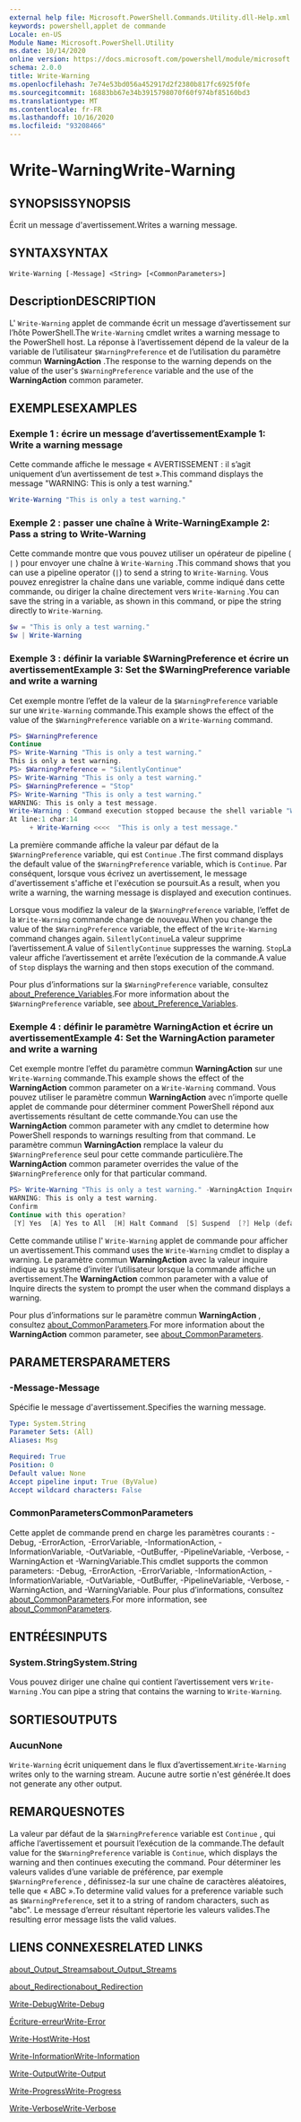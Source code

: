 ```yaml
---
external help file: Microsoft.PowerShell.Commands.Utility.dll-Help.xml
keywords: powershell,applet de commande
Locale: en-US
Module Name: Microsoft.PowerShell.Utility
ms.date: 10/14/2020
online version: https://docs.microsoft.com/powershell/module/microsoft.powershell.utility/write-warning?view=powershell-7.1&WT.mc_id=ps-gethelp
schema: 2.0.0
title: Write-Warning
ms.openlocfilehash: 7e74e53bd056a452917d2f2380b817fc6925f0fe
ms.sourcegitcommit: 16883bb67e34b3915798070f60f974bf85160bd3
ms.translationtype: MT
ms.contentlocale: fr-FR
ms.lasthandoff: 10/16/2020
ms.locfileid: "93208466"
---
```

# <span data-ttu-id="33047-103">Write-Warning</span><span class="sxs-lookup"><span data-stu-id="33047-103">Write-Warning</span></span>

## <span data-ttu-id="33047-104">SYNOPSIS</span><span class="sxs-lookup"><span data-stu-id="33047-104">SYNOPSIS</span></span>
<span data-ttu-id="33047-105">Écrit un message d'avertissement.</span><span class="sxs-lookup"><span data-stu-id="33047-105">Writes a warning message.</span></span>

## <span data-ttu-id="33047-106">SYNTAX</span><span class="sxs-lookup"><span data-stu-id="33047-106">SYNTAX</span></span>

```
Write-Warning [-Message] <String> [<CommonParameters>]
```

## <span data-ttu-id="33047-107">Description</span><span class="sxs-lookup"><span data-stu-id="33047-107">DESCRIPTION</span></span>

<span data-ttu-id="33047-108">L' `Write-Warning` applet de commande écrit un message d’avertissement sur l’hôte PowerShell.</span><span class="sxs-lookup"><span data-stu-id="33047-108">The `Write-Warning` cmdlet writes a warning message to the PowerShell host.</span></span> <span data-ttu-id="33047-109">La réponse à l’avertissement dépend de la valeur de la variable de l’utilisateur `$WarningPreference` et de l’utilisation du paramètre commun **WarningAction** .</span><span class="sxs-lookup"><span data-stu-id="33047-109">The response to the warning depends on the value of the user's `$WarningPreference` variable and the use of the **WarningAction** common parameter.</span></span>

## <span data-ttu-id="33047-110">EXEMPLES</span><span class="sxs-lookup"><span data-stu-id="33047-110">EXAMPLES</span></span>

### <span data-ttu-id="33047-111">Exemple 1 : écrire un message d’avertissement</span><span class="sxs-lookup"><span data-stu-id="33047-111">Example 1: Write a warning message</span></span>

<span data-ttu-id="33047-112">Cette commande affiche le message « AVERTISSEMENT : il s’agit uniquement d’un avertissement de test ».</span><span class="sxs-lookup"><span data-stu-id="33047-112">This command displays the message "WARNING: This is only a test warning."</span></span>

```powershell
Write-Warning "This is only a test warning."
```

### <span data-ttu-id="33047-113">Exemple 2 : passer une chaîne à Write-Warning</span><span class="sxs-lookup"><span data-stu-id="33047-113">Example 2: Pass a string to Write-Warning</span></span>

<span data-ttu-id="33047-114">Cette commande montre que vous pouvez utiliser un opérateur de pipeline ( `|` ) pour envoyer une chaîne à `Write-Warning` .</span><span class="sxs-lookup"><span data-stu-id="33047-114">This command shows that you can use a pipeline operator (`|`) to send a string to `Write-Warning`.</span></span>
<span data-ttu-id="33047-115">Vous pouvez enregistrer la chaîne dans une variable, comme indiqué dans cette commande, ou diriger la chaîne directement vers `Write-Warning` .</span><span class="sxs-lookup"><span data-stu-id="33047-115">You can save the string in a variable, as shown in this command, or pipe the string directly to `Write-Warning`.</span></span>

```powershell
$w = "This is only a test warning."
$w | Write-Warning
```

### <span data-ttu-id="33047-116">Exemple 3 : définir la variable $WarningPreference et écrire un avertissement</span><span class="sxs-lookup"><span data-stu-id="33047-116">Example 3: Set the $WarningPreference variable and write a warning</span></span>

<span data-ttu-id="33047-117">Cet exemple montre l’effet de la valeur de la `$WarningPreference` variable sur une `Write-Warning` commande.</span><span class="sxs-lookup"><span data-stu-id="33047-117">This example shows the effect of the value of the `$WarningPreference` variable on a `Write-Warning` command.</span></span>

```powershell
PS> $WarningPreference
Continue
PS> Write-Warning "This is only a test warning."
This is only a test warning.
PS> $WarningPreference = "SilentlyContinue"
PS> Write-Warning "This is only a test warning."
PS> $WarningPreference = "Stop"
PS> Write-Warning "This is only a test warning."
WARNING: This is only a test message.
Write-Warning : Command execution stopped because the shell variable "WarningPreference" is set to Stop.
At line:1 char:14
     + Write-Warning <<<<  "This is only a test message."
```

<span data-ttu-id="33047-118">La première commande affiche la valeur par défaut de la `$WarningPreference` variable, qui est `Continue` .</span><span class="sxs-lookup"><span data-stu-id="33047-118">The first command displays the default value of the `$WarningPreference` variable, which is `Continue`.</span></span> <span data-ttu-id="33047-119">Par conséquent, lorsque vous écrivez un avertissement, le message d'avertissement s'affiche et l'exécution se poursuit.</span><span class="sxs-lookup"><span data-stu-id="33047-119">As a result, when you write a warning, the warning message is displayed and execution continues.</span></span>

<span data-ttu-id="33047-120">Lorsque vous modifiez la valeur de la `$WarningPreference` variable, l’effet de la `Write-Warning` commande change de nouveau.</span><span class="sxs-lookup"><span data-stu-id="33047-120">When you change the value of the `$WarningPreference` variable, the effect of the `Write-Warning` command changes again.</span></span> <span data-ttu-id="33047-121">`SilentlyContinue`La valeur supprime l’avertissement.</span><span class="sxs-lookup"><span data-stu-id="33047-121">A value of `SilentlyContinue` suppresses the warning.</span></span> <span data-ttu-id="33047-122">`Stop`La valeur affiche l’avertissement et arrête l’exécution de la commande.</span><span class="sxs-lookup"><span data-stu-id="33047-122">A value of `Stop` displays the warning and then stops execution of the command.</span></span>

<span data-ttu-id="33047-123">Pour plus d’informations sur la `$WarningPreference` variable, consultez [about_Preference_Variables](../Microsoft.Powershell.Core/About/about_Preference_Variables.md).</span><span class="sxs-lookup"><span data-stu-id="33047-123">For more information about the `$WarningPreference` variable, see [about_Preference_Variables](../Microsoft.Powershell.Core/About/about_Preference_Variables.md).</span></span>

### <span data-ttu-id="33047-124">Exemple 4 : définir le paramètre WarningAction et écrire un avertissement</span><span class="sxs-lookup"><span data-stu-id="33047-124">Example 4: Set the WarningAction parameter and write a warning</span></span>

<span data-ttu-id="33047-125">Cet exemple montre l’effet du paramètre commun **WarningAction** sur une `Write-Warning` commande.</span><span class="sxs-lookup"><span data-stu-id="33047-125">This example shows the effect of the **WarningAction** common parameter on a `Write-Warning` command.</span></span> <span data-ttu-id="33047-126">Vous pouvez utiliser le paramètre commun **WarningAction** avec n’importe quelle applet de commande pour déterminer comment PowerShell répond aux avertissements résultant de cette commande.</span><span class="sxs-lookup"><span data-stu-id="33047-126">You can use the **WarningAction** common parameter with any cmdlet to determine how PowerShell responds to warnings resulting from that command.</span></span> <span data-ttu-id="33047-127">Le paramètre commun **WarningAction** remplace la valeur du `$WarningPreference` seul pour cette commande particulière.</span><span class="sxs-lookup"><span data-stu-id="33047-127">The **WarningAction** common parameter overrides the value of the `$WarningPreference` only for that particular command.</span></span>

```powershell
PS> Write-Warning "This is only a test warning." -WarningAction Inquire
WARNING: This is only a test warning.
Confirm
Continue with this operation?
 [Y] Yes  [A] Yes to All  [H] Halt Command  [S] Suspend  [?] Help (default is "Y"):
```

<span data-ttu-id="33047-128">Cette commande utilise l' `Write-Warning` applet de commande pour afficher un avertissement.</span><span class="sxs-lookup"><span data-stu-id="33047-128">This command uses the `Write-Warning` cmdlet to display a warning.</span></span> <span data-ttu-id="33047-129">Le paramètre commun **WarningAction** avec la valeur inquire indique au système d’inviter l’utilisateur lorsque la commande affiche un avertissement.</span><span class="sxs-lookup"><span data-stu-id="33047-129">The **WarningAction** common parameter with a value of Inquire directs the system to prompt the user when the command displays a warning.</span></span>

<span data-ttu-id="33047-130">Pour plus d’informations sur le paramètre commun **WarningAction** , consultez [about_CommonParameters](../Microsoft.Powershell.Core/About/about_CommonParameters.md).</span><span class="sxs-lookup"><span data-stu-id="33047-130">For more information about the **WarningAction** common parameter, see [about_CommonParameters](../Microsoft.Powershell.Core/About/about_CommonParameters.md).</span></span>

## <span data-ttu-id="33047-131">PARAMETERS</span><span class="sxs-lookup"><span data-stu-id="33047-131">PARAMETERS</span></span>

### <span data-ttu-id="33047-132">-Message</span><span class="sxs-lookup"><span data-stu-id="33047-132">-Message</span></span>
<span data-ttu-id="33047-133">Spécifie le message d'avertissement.</span><span class="sxs-lookup"><span data-stu-id="33047-133">Specifies the warning message.</span></span>

```yaml
Type: System.String
Parameter Sets: (All)
Aliases: Msg

Required: True
Position: 0
Default value: None
Accept pipeline input: True (ByValue)
Accept wildcard characters: False
```

### <span data-ttu-id="33047-134">CommonParameters</span><span class="sxs-lookup"><span data-stu-id="33047-134">CommonParameters</span></span>

<span data-ttu-id="33047-135">Cette applet de commande prend en charge les paramètres courants : -Debug, -ErrorAction, -ErrorVariable, -InformationAction, -InformationVariable, -OutVariable, -OutBuffer, -PipelineVariable, -Verbose, -WarningAction et -WarningVariable.</span><span class="sxs-lookup"><span data-stu-id="33047-135">This cmdlet supports the common parameters: -Debug, -ErrorAction, -ErrorVariable, -InformationAction, -InformationVariable, -OutVariable, -OutBuffer, -PipelineVariable, -Verbose, -WarningAction, and -WarningVariable.</span></span> <span data-ttu-id="33047-136">Pour plus d’informations, consultez [about_CommonParameters](https://go.microsoft.com/fwlink/?LinkID=113216).</span><span class="sxs-lookup"><span data-stu-id="33047-136">For more information, see [about_CommonParameters](https://go.microsoft.com/fwlink/?LinkID=113216).</span></span>

## <span data-ttu-id="33047-137">ENTRÉES</span><span class="sxs-lookup"><span data-stu-id="33047-137">INPUTS</span></span>

### <span data-ttu-id="33047-138">System.String</span><span class="sxs-lookup"><span data-stu-id="33047-138">System.String</span></span>

<span data-ttu-id="33047-139">Vous pouvez diriger une chaîne qui contient l’avertissement vers `Write-Warning` .</span><span class="sxs-lookup"><span data-stu-id="33047-139">You can pipe a string that contains the warning to `Write-Warning`.</span></span>

## <span data-ttu-id="33047-140">SORTIES</span><span class="sxs-lookup"><span data-stu-id="33047-140">OUTPUTS</span></span>

### <span data-ttu-id="33047-141">Aucun</span><span class="sxs-lookup"><span data-stu-id="33047-141">None</span></span>

<span data-ttu-id="33047-142">`Write-Warning` écrit uniquement dans le flux d’avertissement.</span><span class="sxs-lookup"><span data-stu-id="33047-142">`Write-Warning` writes only to the warning stream.</span></span> <span data-ttu-id="33047-143">Aucune autre sortie n'est générée.</span><span class="sxs-lookup"><span data-stu-id="33047-143">It does not generate any other output.</span></span>

## <span data-ttu-id="33047-144">REMARQUES</span><span class="sxs-lookup"><span data-stu-id="33047-144">NOTES</span></span>

<span data-ttu-id="33047-145">La valeur par défaut de la `$WarningPreference` variable est `Continue` , qui affiche l’avertissement et poursuit l’exécution de la commande.</span><span class="sxs-lookup"><span data-stu-id="33047-145">The default value for the `$WarningPreference` variable is `Continue`, which displays the warning and then continues executing the command.</span></span> <span data-ttu-id="33047-146">Pour déterminer les valeurs valides d’une variable de préférence, par exemple `$WarningPreference` , définissez-la sur une chaîne de caractères aléatoires, telle que « ABC ».</span><span class="sxs-lookup"><span data-stu-id="33047-146">To determine valid values for a preference variable such as `$WarningPreference`, set it to a string of random characters, such as "abc".</span></span> <span data-ttu-id="33047-147">Le message d’erreur résultant répertorie les valeurs valides.</span><span class="sxs-lookup"><span data-stu-id="33047-147">The resulting error message lists the valid values.</span></span>

## <span data-ttu-id="33047-148">LIENS CONNEXES</span><span class="sxs-lookup"><span data-stu-id="33047-148">RELATED LINKS</span></span>

[<span data-ttu-id="33047-149">about_Output_Streams</span><span class="sxs-lookup"><span data-stu-id="33047-149">about_Output_Streams</span></span>](../Microsoft.PowerShell.Core/About/about_Output_Streams.md)

[<span data-ttu-id="33047-150">about_Redirection</span><span class="sxs-lookup"><span data-stu-id="33047-150">about_Redirection</span></span>](../Microsoft.PowerShell.Core/About/about_Redirection.md)

[<span data-ttu-id="33047-151">Write-Debug</span><span class="sxs-lookup"><span data-stu-id="33047-151">Write-Debug</span></span>](Write-Debug.md)

[<span data-ttu-id="33047-152">Écriture-erreur</span><span class="sxs-lookup"><span data-stu-id="33047-152">Write-Error</span></span>](Write-Error.md)

[<span data-ttu-id="33047-153">Write-Host</span><span class="sxs-lookup"><span data-stu-id="33047-153">Write-Host</span></span>](Write-Host.md)

[<span data-ttu-id="33047-154">Write-Information</span><span class="sxs-lookup"><span data-stu-id="33047-154">Write-Information</span></span>](Write-Information.md)

[<span data-ttu-id="33047-155">Write-Output</span><span class="sxs-lookup"><span data-stu-id="33047-155">Write-Output</span></span>](Write-Output.md)

[<span data-ttu-id="33047-156">Write-Progress</span><span class="sxs-lookup"><span data-stu-id="33047-156">Write-Progress</span></span>](Write-Progress.md)

[<span data-ttu-id="33047-157">Write-Verbose</span><span class="sxs-lookup"><span data-stu-id="33047-157">Write-Verbose</span></span>](Write-Verbose.md)
